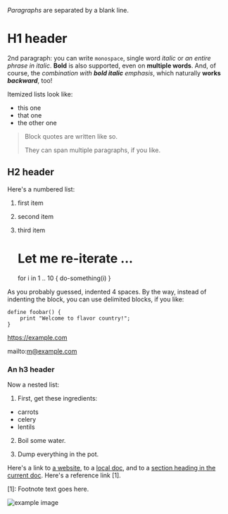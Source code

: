 _Paragraphs_ are separated by a blank line.

# H1 header

2nd paragraph: you can write `monospace`, single word *italic* or *an entire phrase in italic*. **Bold** is also supported, even on **multiple words**. And, of course, the *combination with **bold italic** emphasis*, which naturally **works *backward***, too!

Itemized lists look like:

* this one
* that one
* the other one

> Block quotes are written like so.
> 
> They can span multiple paragraphs, if you like.


## H2 header

Here's a numbered list:

1. first item
2. second item
3. third item

    # Let me re-iterate ...
    for i in 1 .. 10 { do-something(i) }

As you probably guessed, indented 4 spaces. By the way, instead of
indenting the block, you can use delimited blocks, if you like:

```
define foobar() {
    print "Welcome to flavor country!";
}
```

https://example.com

mailto:m@example.com

### An h3 header ###

Now a nested list:

1. First, get these ingredients:

* carrots
* celery
* lentils

2. Boil some water.

3. Dump everything in the pot.

Here's a link to [a website](http://example.com), to a [local doc](local-doc.html), and to a [section heading in the current doc](#an-h2-header). Here's a reference link [1].

[1]: Footnote text goes here.

![example image](example-image.jpg)
